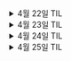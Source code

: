 <details>
<summary>4월 22일 TIL</summary>

## Entity와 Entity Manager

### Entity

영속성을 가진 객체로 DB 테이블에 보관할 대상. 영속 컨텍스트에 속한 객체를 말한다. 이러한 엔티티는 특정한 시점에 DB에 영향을 미치는 쿼리를 실행하게 된다. 

### Entity의 생명주기

- **비영속**  
  - 영속성 컨텍스트와 무관한 새로운 데이터  
  - 클라이언트에서 넘어 온 데이터를 영속화하기 전의 상태
- **영속**  
  - 영속성 컨텍스트에 주입 또는 관리되고 있는 경우  
  - 클라이언트에서 넘어 온 데이터를 영속화 함
- **준영속**  
  - 영속화 되었다가 분리된 경우 (또는 식별자는 잇지만 영속성 컨텍스트에 없는 객체 )
  - 데이터를 수정할 때, 클라이언트 측에서 넘어온 id를 갖고 있는 객체
- **삭제**  
  - 영속성 컨텍스트에서 아예 삭제 된 데이터

### Entity Manager

영속 컨텍스트에 접근하여 엔티티에 대한 DB 작업을 제공한다. 엔티티 매니저의 메서드에 대해 알아보자.

- JPA의 동작은 Entity를 기준으로 돌아가게 되는데, 이 때 Entity를 관리하는 역할을 하는 것  
- JPA는 기본적으로 한 요청 당 하나의 Entity Manager을 사용한다.  
- 각 Entity Manager 들은 정해진 영속성 컨텍스트를 참조한다.

그리고 이렇게 만들어진 Entity Manager로 데이터를 다루려면, 가장 먼저 Entity가 “영속화” 되어 있어야 한다.

> 일반적으로는 Entity Manager 한개 당 하나의 영속성 컨텍스트를 갖지만, **스프링에서는 공통된 영속성 컨텍스트 하나를 여러 Entity Manager가 참조**한다.  

#### **find()**
- 영속 컨텍스트에서 엔티티를 검색하고 없을 경우 DB에서 데이터를 찾아 영속 컨텍스트에 저장한다. 여기서 식별자는 Entity 클래스에서 @Id 애노테이션으로 지정한 값을 사용해야 한다.

#### **persist()**
- 엔티티를 영속 컨텍스트에 저장 후 INSERT 쿼리를 실행한다. 보통 커밋 시점에 INSERT 쿼리를 실행하는데 바로 실행하는 경우도 있다.  
- 트랜잭션 범위 내에서 실행해야 한다. persist() 메서드는 실행 시점에 영속 컨텍스트에 엔티티를 저장하고, 트랜잭션을 commit()하는 시점에 insert 쿼리가 실행되기 때문에, 트랜잭션 범위에서 실행하지 않는다면 실제 DB에 반영되지 않는다.

#### **remove()**
- 엔티티 클래스를 영속 컨텍스트에서 삭제 후 DELETE 쿼리를 실행한다.  
- 트랜잭션 범위 내에서 실행되어야 하며 트랜잭션이 commit() 하는 시점에 delete 쿼리가 실행된다.

### 엔티티 수정

- 엔티티 매니저는 별도의 update 메서드를 제공하지 않는다. JPA는 트랜잭션 범위애서 엔티티 객체의 상태가 변경되면 이를 트랜잭션 커밋 시점에 반영한다. 이 사실을 모르고 사용하면 매우 위험하니 주의한다.

</details>

<details>
<summary>4월 23일 TIL</summary>

# Record를 DTO로 사용하는 이유가 뭔가요?

Record는 Java 16에서 정식 출시된 특별한 유형의 클래스로 **불변성**을 기본으로 한다. 

기존의 클래스와 달리 모든 필드가 final 키워드로 선언되며, 객체 생성 후 변경할 수 없다. 또한 필드 선언만으로 자동으로 생성자, getter, equals(), hashCode(), toString() 등 메서드를 자동으로 생성해 주어 보일러 플레이트 코드를 줄일 수 있다. 이러한 특성으로 인해 멀티 스레드 환경에서 데이터가 의도치 않게 변경되지 않고 안전하게 전달할 수 있다. 

### DTO

```java
public class MemberDto {
	private final String name;
	private final String email;
	private final String gender;

	public MemberDto(String name, String email, String gender) {
		this.name = name;
		this.email = email;
		this.gender = gender;
	}

	public String getName() {
		return name;
	}
	
	public String getEamil() {
		return email;
	}
	
	public String getGender() {
		return gender;

}
```

### Record

```java
// Record. 생성자, getter, hashCode(), equals(), toString() 자동 완성
public record MemberDto(String name, String email, String gender) {}
```

### Record로 생성한 모든 객체는 DTO 인가요?

모든 Record 객체가 DTO인 것은 아니다. Record는 단순히 데이터를 캡슐화하는 역할을 하는데, DTO외에도 값 객체 (Value Objects) 등의 다양한 용도로 사용될 수 있다. 

```java
// 값 객체로 사용
public record Coordinates(double x, double y) {}
```

DTO는 계층 간 데이터 전송을 목적으로 하는 객체이고, VO는 도메인 모델 내에서 특정 값을 표현하는 객체로 사용된다. 따라서, Record는 이 두 가지 모두에 적합하게 사용할 수 있다. 

### Record와 VO를 비교해주세요.

Record와 VO는 모두 객체의 상태가 변경되지 않는 것을 보장한다. 또 데이터를 캡슐화하여 표현하는 데 초점을 맞춘다. 마지막으로 VO는 값 기반의 동등성을 가지며, Record도 동일한 필드 값을 가지면 동일한 객체로 간주된다는 점이 공통점이다. 

VO는 도메인 모델 내에서 특정 개념을 표현하고, 도메인 로직과 밀접하게 관련이 있다. 즉, VO는 비즈니스 로직이나 규칙을 가질 수 있다. 반면에 Record는 단순히 데이터를 캡슐화하여 저장하는데 의미가 있다. 

**결론적으로**, Record는 VO를 구현하는 데 적합하지만, VO의 모든 특성을 완벽히 대체하지는 않는다. VO는 더 넓은 도메인 맥락에서 사용되며, 비즈니스 로직을 포함할 수 있다. 

### Record의 한계는 무엇이 있을까?

Record는 extends를 사용하여 다른 클래스를 상속할 수 없고, 필드가 final로 선언되기 때문에 확장이 어렵다. 또 주로 데이터를 전달하려는 목적으로 설계되었기 때문에 비즈니스 로직을 포함하기에 적절하지 않다. 마지막으로 Java 14 또는 16 이전 버전에 호환이 불가능하다. 

### DTO와 Record 비교하기

**불변성**

Record는 기본적으로 불변성을 가지며, 한 번 생성된 Record 인스턴스의 데이터는 변경할 수 없다. 이러한 불변성 덕분에 데이터는 일관성을 유지하며, 추가적인 코드 없이도 스레드 안전(Threrad-Safe)하다. 

반면 DTO는 일반적으로 가변성을 가지며, 객체가 생성된 후에도 필드를 변경할 수 있다. DTO를 불변으로 만들려면 Setter 메서드를 사용하지 않거나, final 필드를 사용하여 신중하게 설계해야 한다. 

**보일러 플레이트 코드** 

Record의 큰 장점 중 하나는 보일러 플레이트 코드, 즉 반복적인 코드를 크게 줄일 수 있다는 점이다. DTO를 사용할 때는 보통 Getter, Setter, 생성자, equals(), hashCode(), toString() 메서드를 직접 작성해야 하지만, Record는 이러한 메서드를 자동으로 생성한다. 

반대로, DTO는 직접 코드를 작성해야 한다. 롬복 같은 도구를 사용하면 보일러 플레이트 코드를 줄일 수 있지만, Record만큼 간단하지 않다. 

**데이터 표현 방식**

Record는 데이터를 간결하고 직관적으로 표현하는 방법을 제공한다. Record 선언에는 필드만 포함되므로 코드가 더 깔끔하고 읽기 쉽다. 특히 데이터 모델이 많은 프로젝트에서 유지보수가 용이하다. 

**커스터마이징**

DTO의 장점 중 하나는 커스터마이징이 용이하다는 점이다. DTO에서는 데이터 유효성 검사, 데이터 변환 메서드 또는 비즈니스 로직을 추가할 수 있다. 

반면, Record는 커스터마이징이 제한적이다. Record는 가볍고 불변성을 유지하도록 설계되었기 때문에 내부 상태를 수정하거나 복잡한 로직을 쉽게 추가할 수 없다. 만약 데이터 객체에 커스터마이징된 동작 로직이 필요하다면 DTO가 더 유연한 선택이다. 

**함수형 프로그래밍과의 연관성**

함수형 프로그래밍의 핵심 원칙 중 하나는 불변성(Immutability)입니다. 즉, 데이터 객체가 한 번 생성된 후에는 변경되지 않아야 한다는 것이다. Record는 기본적으로 불변이므로 함수형 프로그래밍 원칙과 잘 맞는다. 따라서 불변 데이터 객체를 사용하고자 하는 시스템에 적합한 선택이다. 

반면 DTO는 가변성을 가지며, 불변으로 만들려면 수동적인 설정이 필요하다. DTO는 상태 변경이 흔한 객체 지향 프로그래밍 스타일에 더 적합하다. 

### DTO와 Record는 언제 사용해야 할까?

**DTO를 사용해야 할 때** 

1. **데이터 수정이 필요한 경우**
    
    객체의 데이터를 생성 후 수정해야 할 때는 DTO가 더 적합하다. DTO는 보통 가변적이어서 필드 값을 필요에 따라 변경할 수 있다.  객체의 수명 주기 동안 데이터가 계속해서 업데이트 되는 상황에서 유용하다. 
    
2. **추가적인 동작이나 검증 로직이 필요한 경우**
    
    DTO는 검증, 변환, 또는 추가 메서드 등 맞춤형 동작을 추가하는데 더 유연하다. 데이터 객체가 단순히 데이터를 전달하는 것 이상으로 동작해야 할 때 적합하다. 
    
3. **이전 버전의 Java(16 이전 버전)와 호환이 필요한 경우**
    
    Java 16 이전 버전을 사용하는 프로젝트라면 Record를 사용할 수 없다.
    

**Record를 사용해야 할 때**

1. **간결하고 불변성을 가진 데이터 전달 객체가 필요한 경우**
    
    Record는 가볍고 불변성을 가진 객체로 데이터를 전달해야 할 때 이상적이다. Record는필수적인 메서드들을 자동으로 생성해 주기 때문에 데이터 표현을 간결하고 효율적으로 처리할 수 있다. 
    
    예시 ) MSA에서 서비스 간 데이터를 전달할 때 데이터를 수정할 필요가 없다면 Record가 완벽한 선택일 수 있다. 
    
2. **읽기 전용 데이터 전송이 필요한 경우**
    
    애플리케이션에서 데이터를 전달하기만 하고 수정할 필요가 없다면 Record를 사용하는 것이 좋다. Record는 불변성을 보장하여 데이터 일관성을 유지하기 때문에, 데이터베이스에서 서비스 계층으로 또는 서비스 간 데이터를 전달하는데 적합하다. 
    
3. **최신 자바 애플리케이션에서** 
    
    Java 16 이상을 사용하고 있다면 Record를 충분히 활용할 수 있다. Record는 최신 Java 애플리케이션에서 데이터 표현을 간소화하도록 설계되었으며, 기존 DTO가 가지고 있던 불필요한 반복적인 코드를 줄이는 데 도움이 된다. 
    

### 성능 고려 사항은?

DTO와 Record의 성능을 비교할 때 차이는 크지 않지만, 몇 가지 중요한 요소들을 고려해야 한다. 

**메모리 효율성**

Record는 설계상 간결하므로 DTO보다 메모리를 조금 덜 사용할 수 있다. 그 이유는 Record가 직접 Getter, Setter, equals(), hashCode(), toString() 같은 메서드를 구현할 필요가 없기 때문이다. 이러한 메서드들이 Java 컴파일러에 의해 자동으로 최적화 되어 생성되므로 , 메모리 사용량이 줄어든다. 

**불변성과 스레드 안정성**

Record는 불변이므로 특히 멀티 스레드 환경에서 성능상의 이점을 제공한다. Record는 불변이기 때문에 스레드 간에 공유될 때 동기화나 잠금(locking) 메커니즘이 필요하지 않다. 이는 스레드 간 경쟁으로 성능이 저하되는 상황에서 성능을 향상할 수 있다. 

반면, 가변 DTO를 멀티 스레드 환경에서 사용할 경우, 스레드 안정성을 보장하기 위해 접근을 동기화하거나 다른 메커니즘을 사용해야 하므로 추가적인 부담이 생기고 애플리케이션이 느려질 수 있다. 

**가비지 컬렉션**

DTO와 Record 모두 일반적인 Java 객체이므로 동일한 가비지 컬렉션 처리에 따라 관리된다. 하지만 Record가 더 간결하므로 메모리에 적은 객체가 생성되거나 유지될 수 있어, 가비지 컬렉션이 조금 더 빠르게 이루어질 가능성이 있다. 이는 대량의 데이터 객체를 처리하는 장기 실행 애플리케이션에서 성능 향상에 기여할 수 있다. 

**CPU  오버헤드**

Record는 컴파일러에 의해 자동 생성되며 성능을 최적화하도록 설계되어 있어, 객체 생성, 메서드 호출, 비교 작업에서 CPU 성능이 조금 더 향상될 수 있다. 특히 복잡한 DTO의 경우, 수동으로 구현된 메서드에서 비 효율성이 발생할 수 있는데, Record는 일관되고 최적화된 방식으로 이러한 작업을 처리하므로 효율적이다. 

**실제 성능**

실제로는 DTO와 Record 간의 성능 차이는 대부분의 애플리케이션에서 매우 적거나 무시할 만한 수준일 것이다. Record의 간결함이 특정 시나리오에서 약간의 성능 향상을 가져올 수 있지만, 실제로는 대용량 데이터 처리, 높은 처리량을 요구하는 애플리케이션, 또는 리소스가 제한된 환경(예시 : 모바일 또는 IoT 장치)에서만 눈에 띌 정도의 성능 차이를 경험할 수 있다.

</details>

<details>
<summary>4월 24일 TIL</summary>
## 읽기에 트랜잭션을 걸 필요가 있나요? @Transactional을 안 붙이면 되는거 아닐까요?

- 조회용 메서드에 대해 @Transactional 어노테이션 유무의 차이는 OSIV (Open Session In View)가 꺼져있을 때 알 수 있다.
- 절대 불변하는 애들은 안붙여도 되는데 전화번호와 같은 애들은 일관성 유지를 위해서 붙여주는게 좋다.
- **OSIV** 는 영속성 컨텍스트를 View Layer 까지 유지하는 속성으로, 클라이언트의 요청 시점부터 영속성 컨텍스트를 생성하여 Filter / Interceptor - Controller 에서부터 영속성 컨텍스트가 생성되어 유지됨으로써 View Layer 에서도 Entity의 Lazy Loading이 가능하도록 한다.
    - **트랜잭션 범위를 넘어 웹 요청이 완료될 때 까지 열려 있는 상태를 유지하도록 설정하는 기능**
- 기본적으로 별도의 설정을 하지 않는다면 OSIV는 true로 설정되어 있어서 @Transactional 어노테이션 유무의 차이를 알 수 없다.
    - 실제로, OSIV를 켠 상태에서 @Transactional 어노테이션의 유무와 상관없이 다음 **Lazy Loading을 수행**하는 코드의 동작은 Exception 없이 정상적으로 동작한다.
    - 원래는 트랜잭션 범위를 벗어난 **Controller**나 **View** 에서도 엔티티를 사용할 수 있다.
- **OSIV를 false로 설정**한다면 영속성 컨텍스트는 트랜잭션 범위를 벗어나는 순간 Entity는 영속성 컨텍스트의 관리를 받지 않는 준영속 상태가 되어버린다.
    - 트랜잭션이 종료되면 영속성 컨텍스트도 닫힌다.
- 영속성 컨텍스트의 관리를 받지 않는 **준영속 상태**가 된다는 말은 곧 **Lazy Loading의 동작이 불가능하다는 의미**이다.
    - Lazy Loading은 **연관된 엔티티를 실제로 사용할 때 데이터베이스에서 쿼리를 실행하는 방식**이다.
    - 이 과정은 **영속성 컨텍스트가 활성 상태 일 때만 동작**한다.
- OSIV를 false로 설정하고 @Transactional 어노테이션을 제거하였을 때, LazyInitializationException이 발생함을 확인할 수 있다.
- 이렇듯, OSIV가 꺼져있는 상태에서는 @Transactional 어노테이션이 없을 때에 Lazy Loading의 동작을 수행할 수 없다는 문제점이 있으므로 조회용 메서드에 대해서도 @Transactional 어노테이션을 붙여주어야 하는 것이다.
- @Transactional 은 메서드가 호출되는 동안 **트랜잭션을 활성화**하고 영속성 컨텍스트를 열어준다. **따라서 OSIV가 비활성화된 상태에서는 Lazy Loading을 사용하기 위해 조회용 메서드에도 반드시 @Transactional을 붙여야 한다.**
    - @Transactional이 없으면 트랜잭션 범위가 없으므로, Lazy Loading이 동작하지 않는다.
    - Lazy Loading은 영속성 컨텍스트가 열려 있어야 동작함. 따라서 Lazy Loading을 수행하려면 트랜잭션 범위가 필요하다.
- @Transactional 어노테이션을 붙이게 되면 해당 영역에서는 JPA의 스냅샷 유지, flush의 필요성, DB 커넥션을 오래 물고 있는 등의 관리적인 측면이 발생한다.
- 따라서, lazy-loading, replication과 같이 트랜잭션 범위 내에서 수행해야 되는 동작이 있는 경우에 대해서 적절히 @Transactional 어노테이션을 활용하는 것이 좋으며, 무분별하게 @Transactional 어노테이션을 사용하는 것은 위에서 언급했듯이 스냅샷 유지, flush의 필요 등 관리적/메모리적 측면에서 오히려 좋지 않을 수 있고, 커넥션을 오래 가지고 있어 커넥션 부족 등의 문제가 발생할 수 있다.
</details>

<details>
<summary>4월 25일 TIL</summary>
<aside>
❗HOL Blocking 에 대해 설명해 주세요.
</aside>

[HOL Blocking 이란?](https://velog.io/@dnr6054/HOL-Blocking)

**HTTP 에서의 HOL Blocking**

**HTTP/1.1**의 요청-응답 쌍은 항상 순서를 유지하고 동기적으로 수행되어야 한다. 하나의 요청이 처리되고, 응답을 받은 후에 다음 요청을 보낸다. 즉, 이전의 요청이 처리되지 않았다면 그 다음 요청은 보낼 수 없다는 것이다. 

즉, 이전 요청이 막혀버리게 되면 그 다음 요청이 아무리 빨리 처리 될 수 있다고 해도 전체적으로 느려지게 되는 것이다. 이것이 바로 HOL Blocking이다. 

**HTTP/2**의 경우 요청은 하나의 연결에서 병렬적으로 보내질 수 있다. 따라서 첫번째가 시간이 걸려도 그 다음 요청들을 먼저 받아서 보여줄 수 있다는 것이다. 

따라서 HTTP/1.1에서의 HOL Blocking은 HTTP/2에서는 발생하지 않는다고 말할 수 있다.

**TCP에서의 HOL Blocking**

HTTP 요청 / 응답을 TCP 패킷 레벨로 바꾼 것이라고 생각하면 된다. 

TCP는 패킷을 전송할 때에, 전달을 보장하기 때문에 패킷이 손실되면 재전송하게 된다. 그리고 재전송 시 패킷의 순서가 역전되지 않도록 후속 패킷이 대기하게 된다. 따라서 3개의 패킷을 보낸다고 할 때, 앞에서 손실이 발생하면 뒤도 막히게 된다. 

`HTTP/2`로 다중화된 요청은 `TCP`에서는 단순한 패킷이므로 패킷이 막히면 전체가 지연되는 문제는 피할 수 없다. **즉, 여전히 TCP의 특성에 의해 발생하는 지연 문제를 완전히 피할 수 없다는 의미이다.**

</details>
